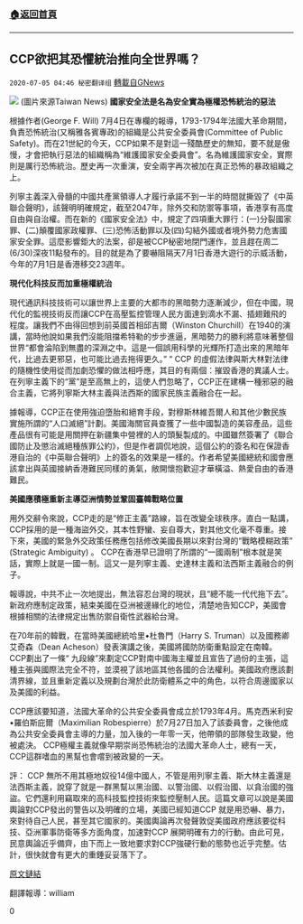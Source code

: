 ###  [:house:返回首頁](https://github.com/ourhimalayas/txt)
---

## CCP欲把其恐懼統治推向全世界嗎？
`2020-07-05 04:46 秘密翻译组` [轉載自GNews](https://gnews.org/zh-hant/254564/)

![](https://s3.amazonaws.com/gnews-media-offload/wp-content/uploads/2020/07/05044012/1-11.png) (圖片來源Taiwan News) 
**國家安全法是名為安全實為極權恐怖統治的惡法**

根據作者(George F. Will) 7月4日在專欄的報導，1793-1794年法國大革命期間，負責恐怖統治(又稱雅各賓專政)的組織是公共安全委員會(Committee of Public Safety)。而在21世紀的今天，CCP如果不是對這一殘酷歷史的無知，要不就是傲慢，才會把執行惡法的組織稱為“維護國家安全委員會”。名為維護國家安全，實際則是厲行恐怖統治。歷史再一次重演，安全兩字再次被加在真正恐怖的暴政組織之上。

列寧主義深入骨髓的中國共產黨領導人才履行承諾不到一半的時間就撕毀了《中英聯合聲明》，該聲明明確規定，截至2047年，除外交和防禦等事項，香港享有高度自由與自治權。而在新的《國家安全法》中，規定了四項重大罪行：(一)分裂國家罪、(二)顛覆國家政權罪、(三)恐怖活動罪以及(四)勾結外國或者境外勢力危害國家安全罪。這麼影響鉅大的法案，卻是被CCP秘密地閉門運作，並且趕在周二(6/30)深夜11點發布的。目的就是為了要嚇阻隔天7月1日香港大遊行的示威活動，今年的7月1日是香港移交23週年。

**現代化科技反而加重極權統治**

現代通訊科技技術可以讓世界上主要的大都市的黑暗勢力逐漸減少，但在中國，現代化的監視技術反而讓CCP在高壓監控管理人民方面達到滴水不漏、插翅難飛的程度。讓我們不由得回想到前英國首相邱吉爾（Winston Churchill）在1940的演講，當時他說如果我們沒能阻擋希特勒的步步進逼，黑暗勢力的勝利將意味著整個世界“都會淪陷到無盡的深淵之中。這是一個誤用科學的光輝所打造出來的黑暗年代，比過去更邪惡，也可能比過去拖得更久。” 
 “ 
 CCP 的虛假法律與斯大林對法律的隨機性使用從而加劇恐懼的做法相呼應，其目的有兩個：摧毀香港的異議人士。在列寧主義下的“黨”是至高無上的，這使人們忽略了，CCP正在建構一種邪惡的融合主義，它將列寧斯大林主義與法西斯的國家民族主義融合在一起。

據報導，CCP正在使用強迫墮胎和絕育手段，對穆斯林維吾爾人和其他少數民族實施所謂的“人口滅絕”計劃。美國海關官員查獲了一些中國製造的美容產品，這些產品很有可能是用關押在新疆集中營裡的人的頭髮製成的。中國雖然簽署了《聯合國防止及懲治滅絕種族罪公約》，但是作者調侃地說，這個公約的簽名和在保證香港自治的《中英聯合聲明》上的簽名的效果是一樣的。作者希望美國總統和國會應該拿出與英國接納香港難民同樣的勇氣，敞開懷抱歡迎才華橫溢、熱愛自由的香港難民。

**美國應積極重新主導亞洲情勢並鞏固臺韓戰略位置**

用外交辭令來說，CCP走的是“修正主義”路線，旨在改變全球秩序。直白一點講，CCP採用的是一種海盜外交，其本性野蠻、妄自尊大，對其他文化毫不尊重。接下來，美國的緊急外交政策任務應包括修改美國長期以來對台灣的“戰略模糊政策” (Strategic Ambiguity) 。 CCP在香港早已證明了所謂的“一國兩制”根本就是笑話，實際上就是一國一制。這又一是列寧主義、史達林主義和法西斯主義融合的例子。

報導說，中共不止一次地提出，無法容忍台灣的現狀，且“總不能一代代拖下去”。新政府應制定政策，結束美國在亞洲被邊緣化的地位，清楚地告知CCP，美國會根據相關的法律規定出售防禦自衛性武器給台灣。

在70年前的韓戰，在當時美國總統哈里•杜魯門（Harry S. Truman）以及國務卿艾奇森（Dean Acheson）發表演講之後，美國將國防防衛重點設定在南韓。 CCP劃出了一條“ 九段線”來劃定CCP對南中國海主權並且宣告了過份的主張，這種主張與國際法完全不符，並漠視了該地區其他各國的合法權利。美國政府應該劃清界線，並且重新定義以及規劃台灣於此防衛體系之中的角色，以符合周邊國家以及美國的利益。

CCP應該要知道，法國大革命的公共安全委員會成立於1793年4月。馬克西米利安•羅伯斯庇爾（Maximilian Robespierre）於7月27日加入了該委員會，之後他成為公共安全委員會主導的力量，加入後的一年零一天，他帶領的部隊發生政變，他被處決。 CCP極權主義就像早期崇尚恐怖統治的法國大革命人士，總有一天，CCP這群嗜血的黑幫也會嚐到被政變的一天。

評： 
 CCP 無所不用其極地奴役14億中國人，不管是用列寧主義、斯大林主義還是法西斯主義，說穿了就是一群黑幫以黑治國、以警治國、以假治國、以貪治國的強盜。它們還利用竊取來的高科技監控技術來監控壓制人民。這篇文章可以說是美國輿論對CCP發出的警告以及明確的立場，美國已經知道CCP 就是用恐嚇、暴力，來對待自己人民，甚至其它國家的。美國輿論再次發聲敦促美國政府應該要從科技、亞洲軍事防衛等多方面角度，加速對CCP 展開明確有力的行動。由此可見，民意輿論近乎備齊，由下而上一致地要求對CCP強硬行動的態勢也近乎完整。估計，很快就會有更大的重錘妥妥落下了。

[原文鏈結](https://www.washingtonpost.com/opinions/global-opinions/china-extends-its-reign-of-random-fear/2020/07/03/ba0b176e-bc93-11ea-8cf5-9c1b8d7f84c6_story.html)

翻譯報導：william

0

